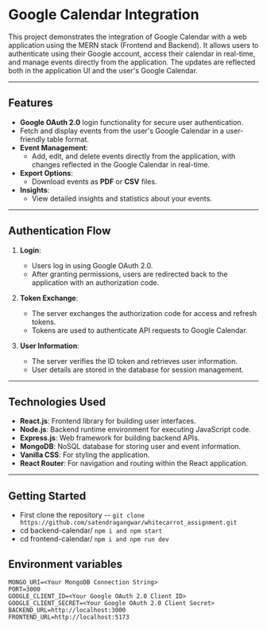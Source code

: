 # **Google Calendar Integration**

This project demonstrates the integration of Google Calendar with a web application using the MERN stack (Frontend and Backend). It allows users to authenticate using their Google account, access their calendar in real-time, and manage events directly from the application. The updates are reflected both in the application UI and the user's Google Calendar.

---

## **Features**

- **Google OAuth 2.0** login functionality for secure user authentication.
- Fetch and display events from the user's Google Calendar in a user-friendly table format.
- **Event Management**:
  - Add, edit, and delete events directly from the application, with changes reflected in the Google Calendar in real-time.
- **Export Options**:
  - Download events as **PDF** or **CSV** files.
- **Insights**:
  - View detailed insights and statistics about your events.

---

## **Authentication Flow**

1. **Login**:
   - Users log in using Google OAuth 2.0.
   - After granting permissions, users are redirected back to the application with an authorization code.

2. **Token Exchange**:
   - The server exchanges the authorization code for access and refresh tokens.
   - Tokens are used to authenticate API requests to Google Calendar.

3. **User Information**:
   - The server verifies the ID token and retrieves user information.
   - User details are stored in the database for session management.

---

## **Technologies Used**

- **React.js**: Frontend library for building user interfaces.
- **Node.js**: Backend runtime environment for executing JavaScript code.
- **Express.js**: Web framework for building backend APIs.
- **MongoDB**: NoSQL database for storing user and event information.
- **Vanilla CSS**: For styling the application.
- **React Router**: For navigation and routing within the React application.

---

## **Getting Started**

- First clone the repository --
  ``git clone https://github.com/satendragangwar/whitecarrot_assignment.git``
- cd backend-calendar/
     `npm i and npm start`
- cd frontend-calendar/
    `npm i and npm run dev`

## **Environment variables**

```
MONGO_URI=<Your MongoDB Connection String> 
PORT=3000
GOOGLE_CLIENT_ID=<Your Google OAuth 2.0 Client ID>
GOOGLE_CLIENT_SECRET=<Your Google OAuth 2.0 Client Secret>
BACKEND_URL=http://localhost:3000
FRONTEND_URL=http://localhost:5173
```


